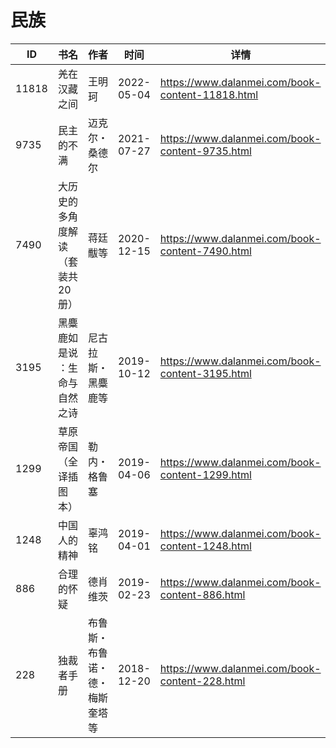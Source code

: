 # 民族

| ID | 书名 | 作者 | 时间 | 详情 | 下载页面 | EPUB下载链接 | MOBI下载链接 | AZW3下载链接 |
| --- | --- | --- | --- | --- | --- | --- | --- | --- |
| 11818 | 羌在汉藏之间 | 王明珂 | 2022-05-04 | https://www.dalanmei.com/book-content-11818.html | https://www.dalanmei.com/download-book-11818.html | http://ct.dalanmei.com/f/31084289-577375011-b6c19d | http://ct.dalanmei.com/f/31084289-577383739-cc5113 | http://ct.dalanmei.com/f/31084289-577384216-13e32a |
| 9735 | 民主的不满 | 迈克尔・桑德尔 | 2021-07-27 | https://www.dalanmei.com/book-content-9735.html | https://www.dalanmei.com/download-book-9735.html | http://ct.dalanmei.com/f/31084289-571730635-b50520 | http://ct.dalanmei.com/f/31084289-572074776-0570cd | http://ct.dalanmei.com/f/31084289-572092570-3c064c |
| 7490 | 大历史的多角度解读（套装共20册） | 蒋廷黻等 | 2020-12-15 | https://www.dalanmei.com/book-content-7490.html | https://www.dalanmei.com/download-book-7490.html | http://ct.dalanmei.com/f/31084289-571636442-50d7f7 | http://ct.dalanmei.com/f/31084289-572123550-480924 | http://ct.dalanmei.com/f/31084289-572184351-35ad8e |
| 3195 | 黑麋鹿如是说 ：生命与自然之诗 | 尼古拉斯・黑麋鹿等 | 2019-10-12 | https://www.dalanmei.com/book-content-3195.html | https://www.dalanmei.com/download-book-3195.html | http://ct.dalanmei.com/f/31084289-571558328-f6d36f | http://ct.dalanmei.com/f/31084289-571917161-021711 | http://ct.dalanmei.com/f/31084289-572075074-f979a3 |
| 1299 | 草原帝国（全译插图本） | 勒内・格鲁塞 | 2019-04-06 | https://www.dalanmei.com/book-content-1299.html | https://www.dalanmei.com/download-book-1299.html | http://ct.dalanmei.com/f/31084289-571424794-7bf0f7 | http://ct.dalanmei.com/f/31084289-571783018-a718f3 | http://ct.dalanmei.com/f/31084289-571884050-da36af |
| 1248 | 中国人的精神 | 辜鸿铭 | 2019-04-01 | https://www.dalanmei.com/book-content-1248.html | https://www.dalanmei.com/download-book-1248.html | http://ct.dalanmei.com/f/31084289-571426018-1330de | http://ct.dalanmei.com/f/31084289-571783376-32ae85 | http://ct.dalanmei.com/f/31084289-571884402-e766d0 |
| 886 | 合理的怀疑 | 德肖维茨 | 2019-02-23 | https://www.dalanmei.com/book-content-886.html | https://www.dalanmei.com/download-book-886.html | http://ct.dalanmei.com/f/31084289-595857286-56024e | http://ct.dalanmei.com/f/31084289-595860295-b5b8e4 | http://ct.dalanmei.com/f/31084289-595859798-ace867 |
| 228 | 独裁者手册 | 布鲁斯・布鲁诺・德・梅斯奎塔等 | 2018-12-20 | https://www.dalanmei.com/book-content-228.html | https://www.dalanmei.com/download-book-228.html | http://ct.dalanmei.com/f/31084289-571456998-9c076b | http://ct.dalanmei.com/f/31084289-571789828-097106 | http://ct.dalanmei.com/f/31084289-571895100-079a89 |

